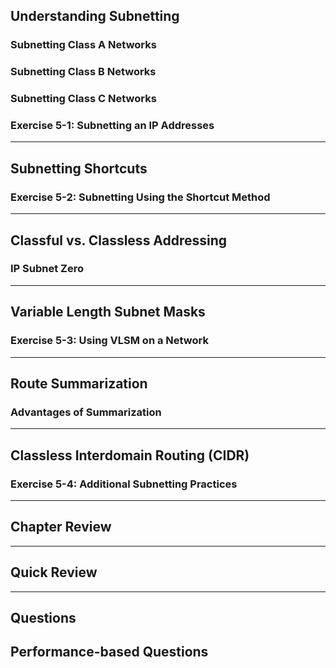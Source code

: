 
## Understanding Subnetting

### Subnetting Class A Networks 

### Subnetting Class B Networks 

### Subnetting Class C Networks 

### Exercise 5-1: Subnetting an IP Addresses

---

## Subnetting Shortcuts

### Exercise 5-2: Subnetting Using the Shortcut Method

---

## Classful vs. Classless Addressing

### IP Subnet Zero

---

## Variable Length Subnet Masks

### Exercise 5-3: Using VLSM on a Network

---

## Route Summarization

### Advantages of Summarization

---

## Classless Interdomain Routing (CIDR)

### Exercise 5-4: Additional Subnetting Practices

---

## Chapter Review 

---

## Quick Review

---

## Questions

## Performance-based Questions